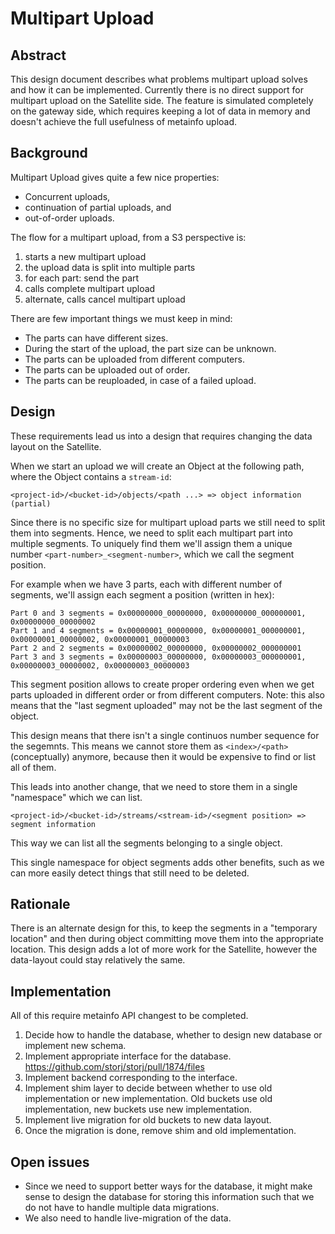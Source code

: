 # Multipart Upload

## Abstract

This design document describes what problems multipart upload solves and how it can be implemented.
Currently there is no direct support for multipart upload on the Satellite side.
The feature is simulated completely on the gateway side, which requires keeping 
a lot of data in memory and doesn't achieve the full usefulness of metainfo upload.

## Background

Multipart Upload gives quite a few nice properties:

* Concurrent uploads,
* continuation of partial uploads, and
* out-of-order uploads.

The flow for a multipart upload, from a S3 perspective is:

1. starts a new multipart upload
2. the upload data is split into multiple parts
3. for each part: send the part
4. calls complete multipart upload
5. alternate, calls cancel multipart upload

There are few important things we must keep in mind:

* The parts can have different sizes.
* During the start of the upload, the part size can be unknown.
* The parts can be uploaded from different computers.
* The parts can be uploaded out of order.
* The parts can be reuploaded, in case of a failed upload.

## Design

These requirements lead us into a design that requires changing the data layout on the Satellite.

When we start an upload we will create an Object at the following path,
where the Object contains a `stream-id`:

```
<project-id>/<bucket-id>/objects/<path ...> => object information (partial)
```

Since there is no specific size for multipart upload parts we still need to split them into segments.
Hence, we need to split each multipart part into multiple segments.
To uniquely find them we'll assign them a unique number `<part-number>_<segment-number>`, which we call the segment position.

For example when we have 3 parts, each with different number of segments, we'll assign each segment a position (written in hex):

```
Part 0 and 3 segments = 0x00000000_00000000, 0x00000000_000000001, 0x00000000_00000002
Part 1 and 4 segments = 0x00000001_00000000, 0x00000001_000000001, 0x00000001_00000002, 0x00000001_00000003
Part 2 and 2 segments = 0x00000002_00000000, 0x00000002_000000001
Part 3 and 3 segments = 0x00000003_00000000, 0x00000003_000000001, 0x00000003_00000002, 0x00000003_00000003
```

This segment position allows to create proper ordering even when we get parts uploaded in different order or from different computers.
Note: this also means that the "last segment uploaded" may not be the last segment of the object.

This design means that there isn't a single continuos number sequence for the segemnts.
This means we cannot store them as `<index>/<path>` (conceptually) anymore, because then it would be expensive to find or list all of them.

This leads into another change, that we need to store them in a single "namespace" which we can list.

```
<project-id>/<bucket-id>/streams/<stream-id>/<segment position> => segment information
```

This way we can list all the segments belonging to a single object.

This single namespace for object segments adds other benefits, such as we can more easily detect things that still need to be deleted.

## Rationale

There is an alternate design for this, to keep the segments in a "temporary location" and then during object committing move them into the appropriate location.
This design adds a lot of more work for the Satellite, however the data-layout could stay relatively the same.

## Implementation

All of this require metainfo API changest to be completed.

1. Decide how to handle the database, whether to design new database or implement new schema.
2. Implement appropriate interface for the database. https://github.com/storj/storj/pull/1874/files
3. Implement backend corresponding to the interface.
4. Implement shim layer to decide between whether to use old implementation or new implementation. Old buckets use old implementation, new buckets use new implementation.
5. Implement live migration for old buckets to new data layout.
6. Once the migration is done, remove shim and old implementation.

## Open issues

* Since we need to support better ways for the database, it might make sense to design the database for storing this information such that we do not have to handle multiple data migrations.
* We also need to handle live-migration of the data.